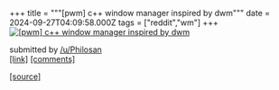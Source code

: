 +++
title = """[pwm] c++ window manager inspired by dwm"""
date = 2024-09-27T04:09:58.000Z
tags = ["reddit","wm"]
+++
[![[pwm] c++ window manager inspired by dwm](https://b.thumbs.redditmedia.com/hjvpiaiPXrtP3kAmK-50UOQQvvVJKgSpxfdJmK3zKIM.jpg "[pwm] c++ window manager inspired by dwm")](https://www.reddit.com/r/unixporn/comments/1fqfcxg/pwm_c_window_manager_inspired_by_dwm/)

submitted by [/u/Philosan](https://www.reddit.com/user/Philosan)  
[\[link\]](https://www.reddit.com/gallery/1fqfcxg) [\[comments\]](https://www.reddit.com/r/unixporn/comments/1fqfcxg/pwm_c_window_manager_inspired_by_dwm/)

[[source]](https://www.reddit.com/r/unixporn/comments/1fqfcxg/pwm_c_window_manager_inspired_by_dwm/)
